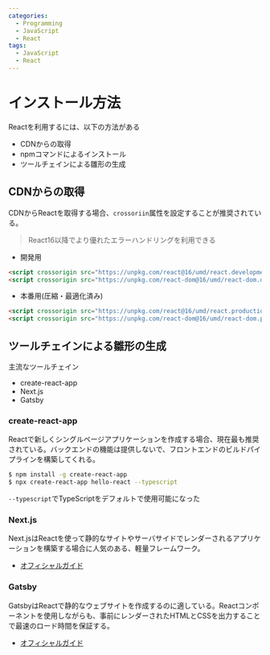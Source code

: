 ```yaml
---
categories:
  - Programming
  - JavaScript
  - React
tags:
  - JavaScript
  - React
---
```


# インストール方法

Reactを利用するには、以下の方法がある

- CDNからの取得
- npmコマンドによるインストール
- ツールチェインによる雛形の生成

## CDNからの取得

CDNからReactを取得する場合、`crossoriin`属性を設定することが推奨されている。
> React16以降でより優れたエラーハンドリングを利用できる


- 開発用

```html
<script crossorigin src="https://unpkg.com/react@16/umd/react.development.js"></script>
<script crossorigin src="https://unpkg.com/react-dom@16/umd/react-dom.development.js"></script>
```

- 本番用(圧縮・最適化済み)

```html
<script crossorigin src="https://unpkg.com/react@16/umd/react.production.min.js"></script>
<script crossorigin src="https://unpkg.com/react-dom@16/umd/react-dom.production.min.js"></script>
```

## ツールチェインによる雛形の生成

主流なツールチェイン

- create-react-app
- Next.js
- Gatsby

### create-react-app

Reactで新しくシングルページアプリケーションを作成する場合、現在最も推奨されている。バックエンドの機能は提供しないで、フロントエンドのビルドパイプラインを構築してくれる。

```sh
$ npm install -g create-react-app
$ npx create-react-app hello-react --typescript
```

`--typescript`でTypeScriptをデフォルトで使用可能になった

### Next.js

Next.jsはReactを使って静的なサイトやサーバサイドでレンダーされるアプリケーションを構築する場合に人気のある、軽量フレームワーク。

- [オフィシャルガイド](https://nextjs.org/learn/basics/getting-started)

### Gatsby

GatsbyはReactで静的なウェブサイトを作成するのに適している。Reactコンポーネントを使用しながらも、事前にレンダーされたHTMLとCSSを出力することで最速のロード時間を保証する。

- [オフィシャルガイド](https://www.gatsbyjs.org/docs/)
